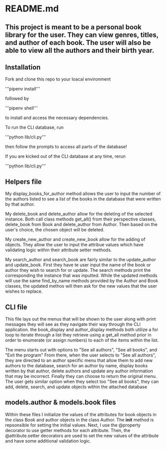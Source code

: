 # README.md

## This project is meant to be a personal book library for the user. They can view genres, titles, and author of each book. The user will also be able to view all the authors and their birth year.

## Installation

 Fork and clone this repo to your loacal environment

'''pipenv install'''

followed by 

'''pipenv shell''' 

to install and access the necessary dependencies. 

To run the CLI database, run 

'''python lib/cli.py'''

then follow the prompts to access all parts of the database!

If you are kicked out of the CLI database at any time, rerun 

'''python lib/cli.py'''

## Helpers file
My display_books_for_author method allows the user to input the number of the authors listed to see a list of the books in the database that were written by that author. 

My delete_book and delete_author allow for the deleting of the selected instance. Both call class methods get_all() from their perspective classes, delete_book from Book and delete_author from Author. Then based on the user's choice, the chosen object will be deleted.

My create_new_author and create_new_book allow for the adding of objects. They allow the user to input the attribue values which have validating logic within their attribute setter methods.

My search_author and search_book are fairly similar to the update_author and update_book. First they have te user input the name of the book or author they wish to search for or update. The search methods print the corresponding the instance that was inputted. While the updated methods will use the same find_by_name methods provided by the Author and Book classes, the updated methos will then ask for the new values that the user wishes to replace.

## CLI file
This file lays out the menus that will be shown to the user along with print messages they will see as they navigate their way through the CLI application. the book_display and author_display methods both utilize a for loop to iterate through a list they retrieve using a get_all method prior in order to enumerate (or assign numbers) to each of the items within the list.

The menu starts out with options to "See all authors", "See all books", and "Exit the program"
From there, when the user selects to "See all authors", they are directed to an author specific menu that allow them to add new authors to the database, search for an author by name, display books written by that author, delete authors and update any author information that may be incorrect. Finally they can choose to return the original menu. 
The user gets similar option when they select too "See all books", they can add, delete, search, and update objects within the attached database

## models.author & models.book files
Within these files I initialize the values of the attributes for book objects in the class Book and author objects in the class Author. The __init__ method is repsonsible for setting the initial values. Next, I use the @property decorator to use getter methods for each attribute. Then, the @attribute.setter decorators are used to set the new values of the attribute and have some additional validation logic.



